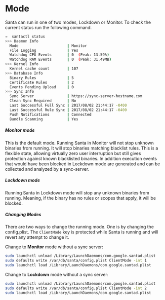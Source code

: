 # Mode

Santa can run in one of two modes, Lockdown or Monitor. To check the current status run the following command.

```sh
⇒  santactl status
>>> Daemon Info
  Mode                      | Monitor
  File Logging              | Yes
  Watchdog CPU Events       | 0  (Peak: 13.59%)
  Watchdog RAM Events       | 0  (Peak: 31.49MB)
>>> Kernel Info
  Kernel cache count        | 107
>>> Database Info
  Binary Rules              | 5
  Certificate Rules         | 2
  Events Pending Upload     | 0
>>> Sync Info
  Sync Server               | https://sync-server-hostname.com
  Clean Sync Required       | No
  Last Successful Full Sync | 2017/08/02 21:44:17 -0400
  Last Successful Rule Sync | 2017/08/02 21:44:17 -0400
  Push Notifications        | Connected
  Bundle Scanning           | Yes
```

##### Monitor mode

This is the default mode. Running Santa in Monitor will not stop unknown binaries from running. It will stop binaries matching blacklist rules. This is a flexible state, allowing virtually zero user interruption but still gives protection against known blacklisted binaries. In addition execution events that would have been blocked in Lockdown mode are generated and can be collected and analyzed by a sync-server.

##### Lockdown mode

Running Santa in Lockdown mode will stop any unknown binaries from running. Meaning, if the binary has no rules or scopes that apply, it will be blocked.

##### Changing Modes

There are two ways to change the running mode. One is by changing the config.plist. The `ClientMode` key is protected while Santa is running and will revert any attempt to change it.

Change to __Monitor__ mode without a sync server:

```sh
sudo launchctl unload /Library/LaunchDaemons/com.google.santad.plist
sudo defaults write /var/db/santa/config.plist ClientMode -int 1
sudo launchctl load /Library/LaunchDaemons/com.google.santad.plist
```

Change to __Lockdown__ mode without a sync server:

```sh
sudo launchctl unload /Library/LaunchDaemons/com.google.santad.plist
sudo defaults write /var/db/santa/config.plist ClientMode -int 2
sudo launchctl load /Library/LaunchDaemons/com.google.santad.plist
```

